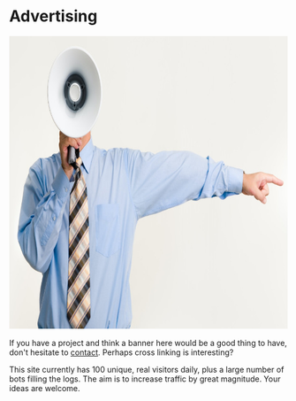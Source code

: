 # Advertising

<img src="./pexels-pressmaster-3851255.jpg" id="selectedimage" class="img-fluid mb-2 d-block"  alt="Man shouting in megaphone and pointing his left arm" width="840" height="529" />

If you have a project and think a banner here would be
a good thing to have, don't hesitate to [contact](../contact/README.md). Perhaps cross linking is interesting?

This site currently has 100 unique, real visitors daily, plus a large number of bots filling the logs.
The aim is to increase traffic by great magnitude. Your ideas are welcome.